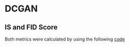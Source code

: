 # DCGAN


## IS and FID Score
Both metrics were calculated by using the following [code](https://github.com/mchong6/FID_IS_infinity)
